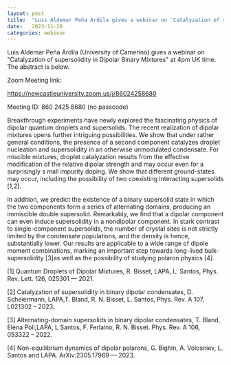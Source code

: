 ```yaml
---
layout: post
title:  "Luis Aldemar Peña Ardila gives a webinar on 'Catalyzation of supersolidity in Dipolar Binary Mixtures' (4pm UK time)"
date:   2023-11-28
categories: webinar
---
```

Luis Aldemar Peña Ardila (University of Camerino) gives a webinar on "Catalyzation of supersolidity in Dipolar Binary Mixtures" at 4pm UK time.
The abstract is below.

Zoom Meeting link:

https://newcastleuniversity.zoom.us/j/86024258680

Meeting ID: 860 2425 8680 (no passcode)

Breakthrough experiments have newly explored the fascinating 
physics of dipolar quantum droplets and supersolids. 
The recent realization of dipolar mixtures opens further intriguing possibilities. 
We show that under rather general conditions, the presence of a 
second component catalyzes droplet nucleation and supersolidity 
in an otherwise unmodulated condensate. For miscible mixtures, 
droplet catalyzation results from the effective modification of the 
relative dipolar strength and may occur even for a surprisingly s
mall impurity doping. We show that different ground-states may 
occur, including the possibility of two coexisting interacting 
supersolids [1,2].
 
In addition, we predict the existence of a binary supersolid state 
in which the two components form a series of alternating domains, 
producing an immiscible double supersolid. Remarkably, we find 
that a dipolar component can even induce supersolidity in a 
nondipolar component. In stark contrast to single-component 
supersolids, the number of crystal sites is not strictly limited by 
the condensate populations, and the density is hence, substantially
 lower. Our results are applicable to a wide range of dipole moment 
combinations, marking an important step towards long-lived 
 bulk-supersolidity [3]as well as the possibility of studying polaron
 physics [4].
 
 
[1] Quantum Droplets of Dipolar Mixtures, R. Bisset, LAPA, L. Santos, 
Phys. Rev. Lett. 126, 025301 — 2021.
 
[2] Catalyzation of supersolidity in binary dipolar condensates, 
D. Scheiermann, LAPA,T. Bland, R. N. Bisset, L. Santos,
Phys. Rev. A 107, L021302 – 2023.
 
[3] Alternating-domain supersolids in binary dipolar condensates, 
 T. Bland, Elena Poli,LAPA, L Santos, F. Ferlaino, R. N. Bisset. 
 Phys. Rev. A 106, 053322 – 2022.
 
[4] Non-equilibrium dynamics of dipolar polarons, G. Bighin, 
A. Volosniev, L. Santos and LAPA. ArXiv:2305.17969 — 2023.
